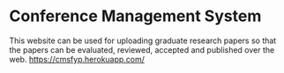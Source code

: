 # Conference Management System
This website can be used for uploading graduate research papers so that the papers can be evaluated, reviewed, accepted and published over the web.
https://cmsfyp.herokuapp.com/
